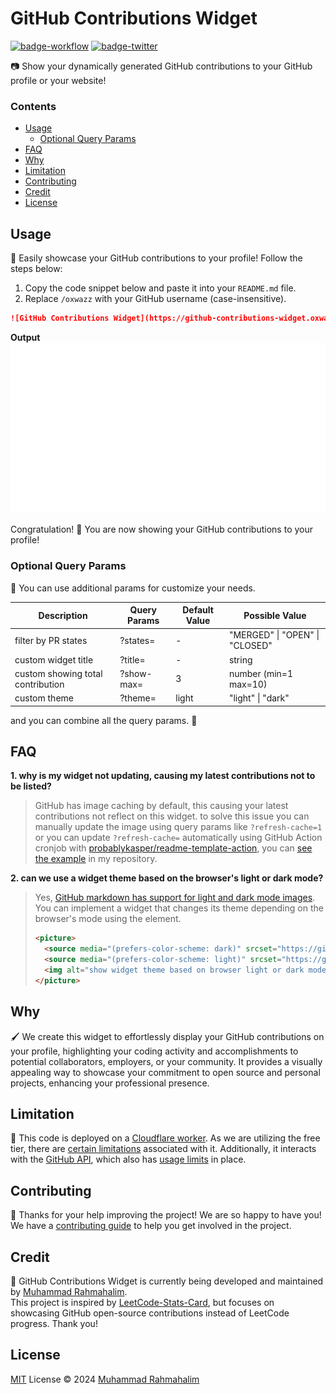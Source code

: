 # GitHub Contributions Widget

[badge-workflow]: https://img.shields.io/github/actions/workflow/status/oxwazz/cors-bypass/release.yml

[link-workflow]: https://github.com/oxwazz/github_contributions_widget/actions/workflows/release.yml

[badge-twitter]: https://img.shields.io/twitter/follow/oxwazz

[link-twitter]: https://x.com/oxwazz

[![badge-workflow]][link-workflow]
[![badge-twitter]][link-twitter]

📷 Show your dynamically generated GitHub contributions to your GitHub profile or your website!

### Contents

- [Usage](#usage)
    - [Optional Query Params](#optional-query-params)
- [FAQ](#faq)
- [Why](#why)
- [Limitation](#limitation)
- [Contributing](#contributing)
- [Credit](#credit)
- [License](#license)

## Usage

🎩 Easily showcase your GitHub contributions to your profile! Follow the steps below:

1. Copy the code snippet below and paste it into your `README.md` file.
1. Replace `/oxwazz` with your GitHub username (case-insensitive).

```markdown
![GitHub Contributions Widget](https://github-contributions-widget.oxwazz.com/oxwazz)
```

**Output** <br/>
![GitHub Contributions Widget](./assets/snapshot/v0.1.3.svg)

Congratulation! 🎉 You are now showing your GitHub contributions to your profile!

### Optional Query Params

🧪 You can use additional params for customize your needs.

| Description                       | Query Params | Default Value | Possible Value                 |
|-----------------------------------|--------------|---------------|--------------------------------|
| filter by PR states               | ?states=     | -             | "MERGED" \| "OPEN" \| "CLOSED" |
| custom widget title               | ?title=      | -             | string                         |
| custom showing total contribution | ?show-max=   | 3             | number (min=1 max=10)          |
| custom theme                      | ?theme=      | light         | "light" \| "dark"              |

and you can combine all the query params. 💪

## FAQ

**1. why is my widget not updating, causing my latest contributions not to be listed?**

> GitHub has image caching by default, this causing your latest contributions not reflect on this widget.
> to solve this issue you can manually update the image using query params like `?refresh-cache=1`
> or you can update `?refresh-cache=` automatically using GitHub Action cronjob
> with [probablykasper/readme-template-action](https://github.com/probablykasper/readme-template-action),
> you can [see the example](https://github.com/oxwazz/oxwazz) in my repository.

**2. can we use a widget theme based on the browser's light or dark mode?**

> Yes, [GitHub markdown has support for light and dark mode images](https://docs.github.com/en/get-started/writing-on-github/getting-started-with-writing-and-formatting-on-github/basic-writing-and-formatting-syntax#specifying-the-theme-an-image-is-shown-to).
> You can implement a widget that changes its theme depending on the browser's mode using the <picture> element.
> ```markdown
> <picture>
>   <source media="(prefers-color-scheme: dark)" srcset="https://github-contributions-widget.oxwazz.com/oxwazz?theme=dark">
>   <source media="(prefers-color-scheme: light)" srcset="https://github-contributions-widget.oxwazz.com/oxwazz">
>   <img alt="show widget theme based on browser light or dark mode." src="https://github-contributions-widget.oxwazz.com/oxwazz">
> </picture>
> ```

## Why

🖌️ We create this widget to effortlessly display your GitHub contributions on your profile, highlighting your coding
activity and accomplishments to potential collaborators, employers, or your community. It provides a visually appealing 
way to showcase your commitment to open source and personal projects, enhancing your professional presence.

## Limitation

📐 This code is deployed on a [Cloudflare worker](https://developers.cloudflare.com/workers/languages/rust/). As we are
utilizing the free tier, there are [certain limitations](https://developers.cloudflare.com/workers/platform/limits/#worker-limits) 
associated with it. Additionally, it interacts with the [GitHub API](https://docs.github.com/en/graphql/overview/about-the-graphql-api),
which also has [usage limits](https://docs.github.com/en/graphql/overview/rate-limits-and-node-limits-for-the-graphql-api#node-limit)
in place.

## Contributing

🎈 Thanks for your help improving the project! We are so happy to have you! We have a
[contributing guide](./CONTRIBUTING.md) to help you get involved in the project.

## Credit

📌 GitHub Contributions Widget is currently being developed and maintained by [Muhammad Rahmahalim](https://github.com/oxwazz).<br>
This project is inspired by [LeetCode-Stats-Card](https://github.com/JacobLinCool/LeetCode-Stats-Card), but focuses on
showcasing GitHub open-source contributions instead of LeetCode progress. Thank you!

## License

[MIT](./LICENSE) License © 2024 [Muhammad Rahmahalim](https://github.com/oxwazz)